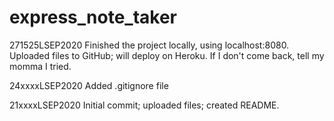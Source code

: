 # express_note_taker
271525LSEP2020
Finished the project locally, using localhost:8080.  Uploaded files to GitHub; will deploy on Heroku.  If I don't come back, tell my momma I tried.

24xxxxLSEP2020
Added .gitignore file

21xxxxLSEP2020
Initial commit; uploaded files; created README.
